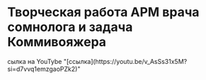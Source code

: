 <h1>Творческая работа АРМ врача сомнолога и задача Коммивояжера</h1>
<div class="video-container">
      сылка на YouTybe "[ссылка](https://youtu.be/v_AsSs31x5M?si=d7vvq1emzgaoPZk2)" 


